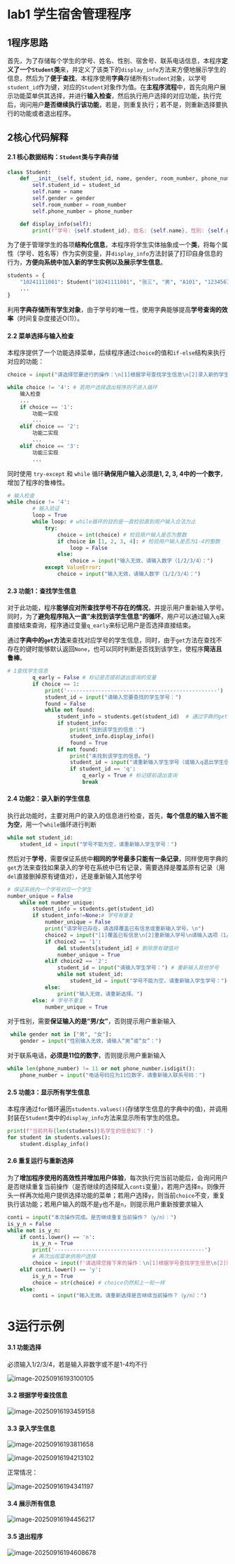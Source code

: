 # lab1 学生宿舍管理程序

## 1程序思路

首先，为了存储每个学生的学号、姓名、性别、宿舍号、联系电话信息，本程序**定义了一个`Student`类**来，并定义了该类下的`display_info`方法来方便地展示学生的信息，然后为了**便于查找**，本程序使用**字典**存储所有`Student`对象，以学号`student_id`作为键，对应的`Student`对象作为值。在**主程序流程**中，首先向用户展示功能菜单供其选择，并进行**输入检查**，然后执行用户选择的对应功能，执行完后，询问用户**是否继续执行该功能**，若是，则重复执行；若不是，则重新选择要执行的功能或者退出程序。

## 2核心代码解释

#### 2.1 核心数据结构：`Student`类与字典存储

```python
class Student:
    def __init__(self, student_id, name, gender, room_number, phone_number):
        self.student_id = student_id
        self.name = name
        self.gender = gender
        self.room_number = room_number
        self.phone_number = phone_number

    def display_info(self):
        print(f"学号: {self.student_id}, 姓名: {self.name}, 性别: {self.gender}, 宿舍房间号: {self.room_number}, 联系号码: {self.phone_number}")
```

为了便于管理学生的各项**结构化信息**，本程序将学生实体抽象成一个**类**，将每个属性（学号、姓名等）作为实例变量，并`display_info`方法封装了打印自身信息的行为，**方便向系统中加入新的学生实例以及展示学生信息**。

```python
students = {
    "10241111001": Student("10241111001", "张三", "男", "A101", "12345678901"),
    ...
}
```

利用**字典存储所有学生对象**，由于学号的唯一性，使用字典能够提高**学号查询的效率**（时间复杂度接近O(1)）。

#### 2.2 菜单选择与输入检查

本程序提供了一个功能选择菜单，后续程序通过`choice`的值和`if-else`结构来执行对应的功能：

```python
choice = input("请选择您要进行的操作：\n[1]根据学号查找学生信息\n[2]录入新的学生信息\n[3]显示所有学生信息\n[4]退出程序\n请输入选项（1/2/3/4）：")

while choice != '4': # 若用户选择退出程序则不进入循环
    输入检查
    ...
    if choice == '1':
        功能一实现
        ...
    elif choice == '2':
        功能二实现
        ...
    elif choice == '3':
        功能三实现
        ...
```

同时使用 `try-except` 和 `while` 循环**确保用户输入必须是1, 2, 3, 4中的一个数字**，增加了程序的鲁棒性。

```python
# 输入检查
while choice != '4':
        # 输入验证
        loop = True
        while loop: # while循环的目的是一直检验直到用户输入合法为止
            try:
                choice = int(choice) # 检验用户输入是否为整数
                if choice in [1, 2, 3, 4]: # 检验用户输入是否为1-4的整数
                    loop = False
                else:
                    choice = input("输入无效，请输入数字（1/2/3/4）：")
            except ValueError:
                choice = input("输入无效，请输入数字（1/2/3/4）：")
```

#### 2.3 功能1：查找学生信息

对于此功能，程序**能够应对所查找学号不存在的情况**，并提示用户重新输入学号。同时，为了**避免程序陷入一直”未找到该学生信息“的循环**，用户可以通过输入`q`来直接结束查询，程序通过变量`q_early`来标记用户是否选择直接结束。

通过**字典中的`get`方法**来查找对应学号的学生信息，同时，由于`get`方法在查找不存在的键时能够默认返回`None`，也可以同时判断是否找到该学生，使程序**简洁且鲁棒**。

```python
# 1查找学生信息
        q_early = False # 标记是否提前退出查询的变量
        if choice == 1:
            print('------------------------------------------------')
            student_id = input("请输入您要查找的学生学号：")
            found = False
            while not found:
                student_info = students.get(student_id)  # 通过字典的get获取学生信息同时判断是否找到
                if student_info:
                    print("找到该学生的信息：")
                    student_info.display_info()
                    found = True
                if not found:
                    print("未找到该学生的信息。")
                    student_id = input("请重新输入学生学号（或输入q退出学生信息查询）：")
                    if student_id == 'q':
                        q_early = True # 标记提前退出查询
                        break
```

#### 2.4 功能2：录入新的学生信息

执行此功能时，主要对用户的录入的信息进行检查，首先，**每个信息的输入皆不能为空**，用一个`while`循环进行判断

```python
while not student_id:
    student_id = input("学号不能为空，请重新输入学生学号：")
```

然后对于**学号**，需要保证系统中**相同的学号最多只能有一条记录**，同样使用字典的`get`方法来查找如果录入的学号在系统中已有记录，需要选择是覆盖原有记录（用`del`直接删掉原有键值对），还是重新输入其他学号

```python
# 保证系统内一个学号对应一个学生
number_unique = False
    while not number_unique:
        student_info = students.get(student_id)
        if student_info!=None:# 学号有重复
            number_unique = False
            print("该学号已存在，请选择覆盖已有信息或重新输入学号。\n")
            choice2 = input("[1]覆盖已有信息\n[2]重新输入学号\n请输入选项（1/2）：")
            if choice2 == '1':
                del students[student_id] # 删除原有键值对
                number_unique = True
            elif choice2 == '2':
                student_id = input("请输入学生学号：") # 重新输入其他学号
                while not student_id:
                    student_id = input("学号不能为空，请重新输入学生学号：")
            else:
                print("输入无效，请重新选择。")
        else: # 学号不重复
            number_unique = True
```

对于性别，需要**保证输入的是“男/女”**，否则提示用户重新输入

```python
 while gender not in ["男", "女"]:
    gender = input("性别输入无效，请输入“男”或“女”：")
```

对于联系电话，**必须是11位的数字**，否则提示用户重新输入

```python
while len(phone_number) != 11 or not phone_number.isdigit():
    phone_number = input("电话号码应为11位数字，请重新输入联系号码：")
```

#### 2.5 功能3：显示所有学生信息

本程序通过`for`循环遍历`students.values()`(存储学生信息的字典中的值)，并调用封装在`Student`类中的`display_info`方法来显示所有学生的信息。

```python
print(f"当前共有{len(students)}名学生的信息如下：")
for student in students.values():
    student.display_info()
```

#### 2.6 重复运行与重新选择

为了**增加程序使用的高效性并增加用户体验**，每次执行完当前功能后，会询问用户是否继续重复当前操作（是否继续的选择赋入`conti`变量），若用户选择`n`，则像开头一样再次给用户提供选择功能的菜单；若用户选择`y`，则当前`choice`不变，重复执行该功能；若用户输入的既不是`y`也不是`n`，则提示用户重新按要求输入

```python
conti = input("本次操作完成。是否继续重复当前操作？（y/n）：")
is_y_n = False
while not is_y_n:
    if conti.lower() == 'n':
        is_y_n = True
        print('------------------------------------------------')
        # 再次出现菜单供用户选择
        choice = input(f'请选择您接下来的操作：\n[1]根据学号查找学生信息\n[2]录入新的学生信息\n[3]显示所有学生信息\n[4]退出程序\n请输入选项（1/2/3/4）：')
    elif conti.lower() == 'y':
        is_y_n = True
        choice = str(choice) # choice仍然和上一轮一样
    else:
        conti = input("输入无效。请重新选择是否继续当前操作？（y/n）：")
```

# 3运行示例

#### 3.1 功能选择

必须输入1/2/3/4，若是输入非数字或不是1-4均不行

![image-20250916193100105](pic/3_1.png)

#### 3.2 根据学号查找信息

![image-20250916193459158](pic/3_2.png)

#### 3.3 录入学生信息

![image-20250916193811658](pic/3_3_1.png)

![image-20250916194213102](pic/3_3_2.png)

正常情况：

![image-20250916194341197](pic/3_3_3.png)

#### 3.4 展示所有信息

![image-20250916194456217](pic/3_4.png)

#### 3.5 退出程序

![image-20250916194608678](pic/3_5.png)







